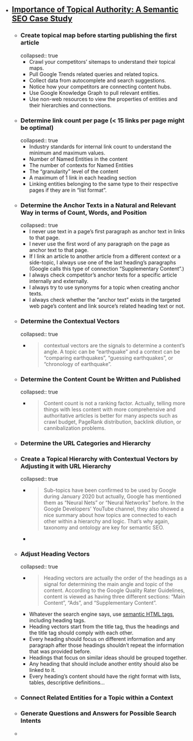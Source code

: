 - ## [Importance of Topical Authority: A Semantic SEO Case Study](https://www.oncrawl.com/technical-seo/importance-topical-authority-semantic-seo/)
	- ### Create topical map before starting publishing the first article
	  collapsed:: true
		- Crawl your competitors’ sitemaps to understand their topical maps.
		- Pull Google Trends related queries and related topics.
		- Collect data from autocomplete and search suggestions.
		- Notice how your competitors are connecting content hubs.
		- Use Google Knowledge Graph to pull relevant entities.
		- Use non-web resources to view the properties of entities and their hierarchies and connections.
	- ### Determine link count per page (< 15 links per page might be optimal)
	  collapsed:: true
		- Industry standards for internal link count to understand the minimum and maximum values.
		- Number of Named Entities in the content
		- The number of contexts for Named Entities
		- The “granularity” level of the content
		- A maximum of 1 link in each heading section
		- Linking entities belonging to the same type to their respective pages if they are in “list format”.
	- ### Determine the Anchor Texts in a Natural and Relevant Way in terms of Count, Words, and Position
	  collapsed:: true
		- I never use text in a page’s first paragraph as anchor text in links to that page.
		- I never use the first word of any paragraph on the page as anchor text to that page.
		- If
		   I link an article to another article from a different context or a 
		  side-topic, I always use one of the last heading’s paragraphs (Google 
		  calls this type of connection “Supplementary Content”.)
		- I always check competitor’s anchor texts for a specific article internally and externally.
		- I always try to use synonyms for a topic when creating anchor texts.
		- I always check whether the “anchor text” exists in the targeted web 
		  page’s content and link source’s related heading text or not.
	- ### Determine the Contextual Vectors
	  collapsed:: true
		- > contextual vectors are the signals to determine a content’s angle. A topic can be “earthquake” and a context can be “comparing earthquakes”, “guessing earthquakes”, or “chronology of earthquake”.
	- ### Determine the Content Count be Written and Published
	  collapsed:: true
		- > Content count is not a ranking factor. Actually, telling more things with less content with more comprehensive and authoritative articles is better for many aspects such as crawl budget, PageRank distribution, backlink dilution, or cannibalization problems.
	- ### Determine the URL Categories and Hierarchy
	- ### Create a Topical Hierarchy with Contextual Vectors by Adjusting it with URL Hierarchy
	  collapsed:: true
		- >Sub-topics have been confirmed to be used by Google during January 2020 but actually, Google has mentioned them as “Neural Nets” or “Neural Networks” before. In the Google Developers’ YouTube channel, they also showed a nice summary about how topics are connected to each other within a hierarchy and logic. That’s why again, taxonomy and ontology are key for semantic SEO.
		-
	- ### Adjust Heading Vectors
	  collapsed:: true
		- > Heading vectors are actually the order of the headings as a signal for determining the main angle and topic of the content. According to the Google Quality Rater Guidelines, content is viewed as having three different sections: “Main Content”, “Ads”, and “Supplementary Content”.
		- Whatever the search engine says, use [semantic HTML tags](https://www.oncrawl.com/technical-seo/page-content-html5-tags/), including heading tags.
		- Heading vectors start from the title tag, thus the headings and the title tag should comply with each other.
		- Every
		   heading should focus on different information and any paragraph after 
		  those headings shouldn’t repeat the information that was provided 
		  before.
		- Headings that focus on similar ideas should be grouped together.
		- Any heading that should include another entity should also be linked to it.
		- Every heading’s content should have the right format with lists, tables, descriptive definitions…
	- ### Connect Related Entities for a Topic within a Context
	- ### Generate Questions and Answers for Possible Search Intents
	-